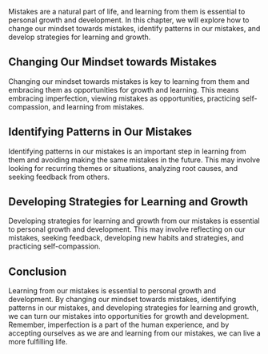 
Mistakes are a natural part of life, and learning from them is essential to personal growth and development. In this chapter, we will explore how to change our mindset towards mistakes, identify patterns in our mistakes, and develop strategies for learning and growth.

Changing Our Mindset towards Mistakes
-------------------------------------

Changing our mindset towards mistakes is key to learning from them and embracing them as opportunities for growth and learning. This means embracing imperfection, viewing mistakes as opportunities, practicing self-compassion, and learning from mistakes.

Identifying Patterns in Our Mistakes
------------------------------------

Identifying patterns in our mistakes is an important step in learning from them and avoiding making the same mistakes in the future. This may involve looking for recurring themes or situations, analyzing root causes, and seeking feedback from others.

Developing Strategies for Learning and Growth
---------------------------------------------

Developing strategies for learning and growth from our mistakes is essential to personal growth and development. This may involve reflecting on our mistakes, seeking feedback, developing new habits and strategies, and practicing self-compassion.

Conclusion
----------

Learning from our mistakes is essential to personal growth and development. By changing our mindset towards mistakes, identifying patterns in our mistakes, and developing strategies for learning and growth, we can turn our mistakes into opportunities for growth and development. Remember, imperfection is a part of the human experience, and by accepting ourselves as we are and learning from our mistakes, we can live a more fulfilling life.

